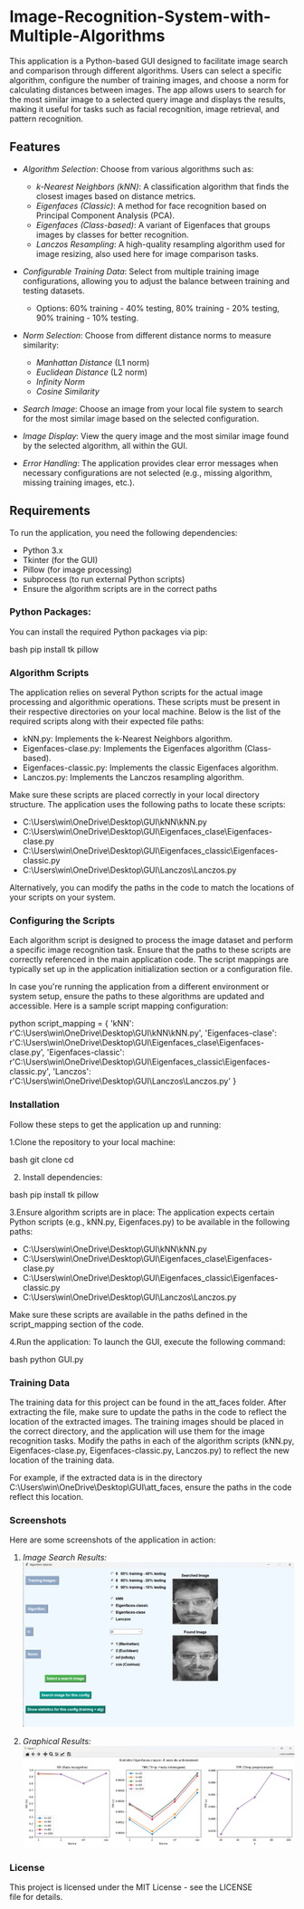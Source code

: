 # Image-Recognition-System-with-Multiple-Algorithms
This application is a Python-based GUI designed to facilitate image search and comparison through different algorithms. Users can select a specific algorithm, configure the number of training images, and choose a norm for calculating distances between images. The app allows users to search for the most similar image to a selected query image and displays the results, making it useful for tasks such as facial recognition, image retrieval, and pattern recognition.

## Features

- *Algorithm Selection*: Choose from various algorithms such as:
  - *k-Nearest Neighbors (kNN)*: A classification algorithm that finds the closest images based on distance metrics.
  - *Eigenfaces (Classic)*: A method for face recognition based on Principal Component Analysis (PCA).
  - *Eigenfaces (Class-based)*: A variant of Eigenfaces that groups images by classes for better recognition.
  - *Lanczos Resampling*: A high-quality resampling algorithm used for image resizing, also used here for image comparison tasks.
  
- *Configurable Training Data*: Select from multiple training image configurations, allowing you to adjust the balance between training and testing datasets.
  - Options: 60% training - 40% testing, 80% training - 20% testing, 90% training - 10% testing.

- *Norm Selection*: Choose from different distance norms to measure similarity:
  - *Manhattan Distance* (L1 norm)
  - *Euclidean Distance* (L2 norm)
  - *Infinity Norm*
  - *Cosine Similarity*
  
- *Search Image*: Choose an image from your local file system to search for the most similar image based on the selected configuration.

- *Image Display*: View the query image and the most similar image found by the selected algorithm, all within the GUI.

- *Error Handling*: The application provides clear error messages when necessary configurations are not selected (e.g., missing algorithm, missing training images, etc.).

## Requirements

To run the application, you need the following dependencies:

- Python 3.x
- Tkinter (for the GUI)
- Pillow (for image processing)
- subprocess (to run external Python scripts)
- Ensure the algorithm scripts are in the correct paths

### Python Packages:

You can install the required Python packages via pip:

bash
pip install tk pillow

### Algorithm Scripts

The application relies on several Python scripts for the actual image processing and algorithmic operations. These scripts must be present in their respective directories on your local machine. Below is the list of the required scripts along with their expected file paths:

- kNN.py: Implements the k-Nearest Neighbors algorithm.
- Eigenfaces-clase.py: Implements the Eigenfaces algorithm (Class-based).
- Eigenfaces-classic.py: Implements the classic Eigenfaces algorithm.
- Lanczos.py: Implements the Lanczos resampling algorithm.

Make sure these scripts are placed correctly in your local directory structure. The application uses the following paths to locate these scripts:

- C:\Users\win\OneDrive\Desktop\GUI\kNN\kNN.py
- C:\Users\win\OneDrive\Desktop\GUI\Eigenfaces_clase\Eigenfaces-clase.py
- C:\Users\win\OneDrive\Desktop\GUI\Eigenfaces_classic\Eigenfaces-classic.py
- C:\Users\win\OneDrive\Desktop\GUI\Lanczos\Lanczos.py

Alternatively, you can modify the paths in the code to match the locations of your scripts on your system.

### Configuring the Scripts

Each algorithm script is designed to process the image dataset and perform a specific image recognition task. Ensure that the paths to these scripts are correctly referenced in the main application code. The script mappings are typically set up in the application initialization section or a configuration file.

In case you're running the application from a different environment or system setup, ensure the paths to these algorithms are updated and accessible. Here is a sample script mapping configuration:

python
script_mapping = {
    'kNN': r'C:\Users\win\OneDrive\Desktop\GUI\kNN\kNN.py',
    'Eigenfaces-clase': r'C:\Users\win\OneDrive\Desktop\GUI\Eigenfaces_clase\Eigenfaces-clase.py',
    'Eigenfaces-classic': r'C:\Users\win\OneDrive\Desktop\GUI\Eigenfaces_classic\Eigenfaces-classic.py',
    'Lanczos': r'C:\Users\win\OneDrive\Desktop\GUI\Lanczos\Lanczos.py'
}

### Installation

Follow these steps to get the application up and running:

 1.Clone the repository to your local machine:

  bash
  git clone <repository-url>
  cd <repository-folder>

2. Install dependencies:

bash
pip install tk pillow


3.Ensure algorithm scripts are in place: The application expects certain Python scripts (e.g., kNN.py, Eigenfaces.py) to be available in the following paths:

- C:\Users\win\OneDrive\Desktop\GUI\kNN\kNN.py
- C:\Users\win\OneDrive\Desktop\GUI\Eigenfaces_clase\Eigenfaces-clase.py
- C:\Users\win\OneDrive\Desktop\GUI\Eigenfaces_classic\Eigenfaces-classic.py
- C:\Users\win\OneDrive\Desktop\GUI\Lanczos\Lanczos.py

Make sure these scripts are available in the paths defined in the script_mapping section of the code.

4.Run the application: To launch the GUI, execute the following command:

bash
python GUI.py


### Training Data 
The training data for this project can be found in the att_faces folder. After extracting the file, make sure to update the paths in the code to reflect the location of the extracted images. The training images should be placed in the correct directory, and the application will use them for the image recognition tasks. Modify the paths in each of the algorithm scripts (kNN.py, Eigenfaces-clase.py, Eigenfaces-classic.py, Lanczos.py) to reflect the new location of the training data.

For example, if the extracted data is in the directory C:\Users\win\OneDrive\Desktop\GUI\att_faces, ensure the paths in the code reflect this location.

### Screenshots

Here are some screenshots of the application in action:

1. *Image Search Results:*
   ![Main Window](./2.png)

2. *Graphical Results:*
   ![Search Results](./3.png)



### License
This project is licensed under the MIT License - see the LICENSE file for details.
